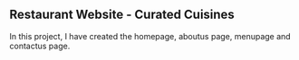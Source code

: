 

## Restaurant Website - Curated Cuisines

In this project, I have created the homepage, aboutus page, menupage and contactus page.

